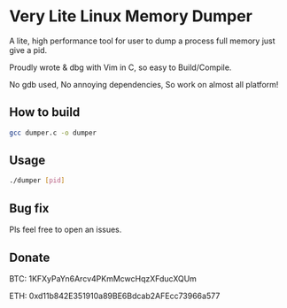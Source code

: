 # Very Lite Linux Memory Dumper

A lite, high performance tool for user to dump a process full memory just give a pid.

Proudly wrote & dbg with Vim in C, so easy to Build/Compile.

No gdb used, No annoying dependencies, So work on almost all platform!

## How to build

```bash
gcc dumper.c -o dumper
```

## Usage

```bash
./dumper [pid]
```

## Bug fix

Pls feel free to open an issues.

## Donate

BTC: 1KFXyPaYn6Arcv4PKmMcwcHqzXFducXQUm

ETH: 0xd11b842E351910a89BE6Bdcab2AFEcc73966a577
